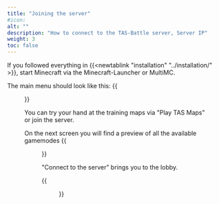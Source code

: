 ```yaml
---
title: "Joining the server"
#icon:
alt: ""
description: "How to connect to the TAS-Battle server, Server IP"
weight: 3
toc: false
---
```


If you followed everything in {{<newtablink "installation" "../installation/" >}}, start Minecraft via the Minecraft-Launcher or MultiMC.

The main menu should look like this:
{{<figure src="javaw_wiu3w6ykb1.jpg" class="screenshot">}}

You can try your hand at the training maps via "Play TAS Maps" or join the server.

On the next screen you will find a preview of all the available gamemodes
{{<figure src="javaw_5vkT18ScKH.jpg" class="screenshot">}}

"Connect to the server" brings you to the lobby.

{{<figure src="javaw_s1KqvGbGTZ.jpg" class="screenshot">}}